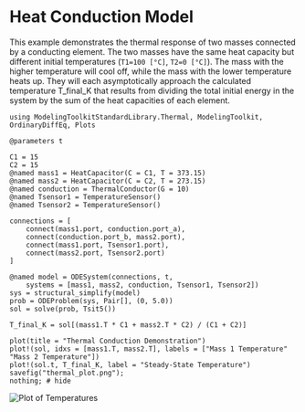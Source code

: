 # Heat Conduction Model

This example demonstrates the thermal response of two masses connected by a conducting element.
The two masses have the same heat capacity but different initial temperatures (`T1=100 [°C]`, `T2=0 [°C]`).
The mass with the higher temperature will cool off, while the mass with the lower temperature heats up.
They will each asymptotically approach the calculated temperature T_final_K that results
from dividing the total initial energy in the system by the sum of the heat capacities of each element.

```@example
using ModelingToolkitStandardLibrary.Thermal, ModelingToolkit, OrdinaryDiffEq, Plots

@parameters t

C1 = 15
C2 = 15
@named mass1 = HeatCapacitor(C = C1, T = 373.15)
@named mass2 = HeatCapacitor(C = C2, T = 273.15)
@named conduction = ThermalConductor(G = 10)
@named Tsensor1 = TemperatureSensor()
@named Tsensor2 = TemperatureSensor()

connections = [
    connect(mass1.port, conduction.port_a),
    connect(conduction.port_b, mass2.port),
    connect(mass1.port, Tsensor1.port),
    connect(mass2.port, Tsensor2.port)
]

@named model = ODESystem(connections, t,
    systems = [mass1, mass2, conduction, Tsensor1, Tsensor2])
sys = structural_simplify(model)
prob = ODEProblem(sys, Pair[], (0, 5.0))
sol = solve(prob, Tsit5())

T_final_K = sol[(mass1.T * C1 + mass2.T * C2) / (C1 + C2)]

plot(title = "Thermal Conduction Demonstration")
plot!(sol, idxs = [mass1.T, mass2.T], labels = ["Mass 1 Temperature" "Mass 2 Temperature"])
plot!(sol.t, T_final_K, label = "Steady-State Temperature")
savefig("thermal_plot.png");
nothing; # hide
```

![Plot of Temperatures](thermal_plot.png)
